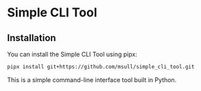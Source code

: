 # Simple CLI Tool


## Installation

You can install the Simple CLI Tool using pipx:

```bash
pipx install git+https://github.com/msull/simple_cli_tool.git
```

This is a simple command-line interface tool built in Python.